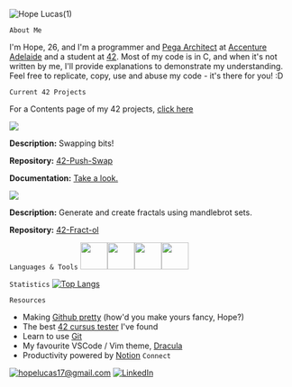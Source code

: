 ![Hope Lucas(1)](https://user-images.githubusercontent.com/88760123/159395622-57e1bbf2-fab4-4421-a192-f8f99f59ee8f.png)

`About Me`

I'm Hope, 26, and I'm a programmer and [Pega Architect](https://www.pega.com/) at [Accenture Adelaide](https://www.accenture.com/au-en) and a student at [42](https://www.42adel.org.au/). Most of my code is in C, and when it's not written by me, I'll provide explanations to demonstrate my understanding. Feel free to replicate, copy, use and abuse my code - it's there for you! :D

`Current 42 Projects`

For a Contents page of my 42 projects, [click here](https://github.com/hopelucas/Hopelucas-Contents/blob/main/42-Contents.md)

![](https://img.shields.io/badge/cursus-push%20swap-e48ba1?style=for-the-badge&logo=42)

**Description:** Swapping bits!

**Repository:** [42-Push-Swap](https://github.com/hopelucas/42-Push-Swap)

**Documentation:** [Take a look.](https://github.com/hopelucas/42-Push-Swap/blob/main/en.subject(1).pdf)

![](https://img.shields.io/badge/cursus-fractol-e48ba1?style=for-the-badge&logo=42)


**Description:** Generate and create fractals using mandlebrot sets.

**Repository:** [42-Fract-ol](https://github.com/hopelucas/42-Fract-ol)


 `Languages & Tools`
[<img src="https://user-images.githubusercontent.com/88760123/159401454-da0a315e-bd84-4f40-a966-4967770d38bd.png" width="48">](https://devdocs.io/c/)[<img src="https://user-images.githubusercontent.com/88760123/159401772-1896ff26-6fa6-424f-8466-f6ee1722a618.png" width="48">](https://docs.python.org/3/)[<img src="https://user-images.githubusercontent.com/88760123/159403618-bbabf915-238d-4048-8dbf-2dcc99c0e293.png" width="48">](https://code.visualstudio.com/)[<img src="https://user-images.githubusercontent.com/88760123/159403999-31a3b076-0793-402d-b6e8-13fe96c85840.png" width="48">](https://developer.mozilla.org/en-US/docs/Web/JavaScript)

 `Statistics`
[![Top Langs](https://github-readme-stats.vercel.app/api/top-langs/?username=hopelucas&layout=compact)](https://github.com/anuraghazra/github-readme-stats)

 `Resources`
- Making [Github pretty](https://docs.github.com/en/get-started/writing-on-github/getting-started-with-writing-and-formatting-on-github/basic-writing-and-formatting-syntax) (how'd you make yours fancy, Hope?)
- The best [42 cursus tester](https://github.com/hopelucas/francinette) I've found
- Learn to use [Git](https://docs.github.com/en/get-started/using-git/about-git)
- My favourite VSCode / Vim theme, [Dracula](https://github.com/dracula/dracula-theme)
- Productivity powered by [Notion](https://www.notion.so/)
`Connect`

<a href="mailto:hopelucas17@gmail.com">![hopelucas17@gmail.com](https://img.shields.io/badge/Gmail-e48ba1?style=for-the-badge&logo=gmail&logoColor=white)</a> <a href="<LinkedInURL>">![LinkedIn](https://img.shields.io/badge/LinkedIn-e48ba1?style=for-the-badge&logo=linkedin&logoColor=white)</a>
